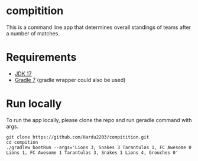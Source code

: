 # compitition

This is a command line app that determines overall standings of teams after a number of matches.


# Requirements

- [JDK 17](https://www.oracle.com/java/technologies/javase/jdk17-archive-downloads.html)
- [Gradle 7](https://gradle.org/install) (gradle wrapper could also be used)


# Run locally

To run the app locally, please clone the repo and run geradle command with args.

```shell
git clone https://github.com/Hardu2203/compitition.git
cd compition
./gradlew bootRun --args='Lions 3, Snakes 3 Tarantulas 1, FC Awesome 0 Lions 1, FC Awesome 1 Tarantulas 3, Snakes 1 Lions 4, Grouches 0'
```
